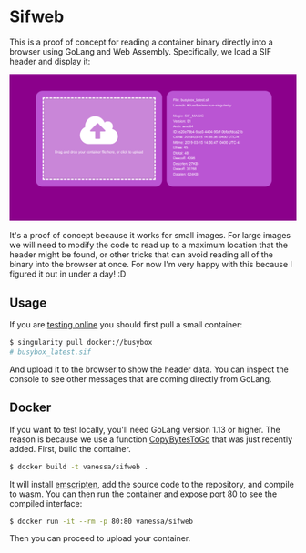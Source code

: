 # Sifweb

This is a proof of concept for reading a container binary directly into a browser
using GoLang and Web Assembly. Specifically, we load a SIF header and display it:

![img/sifweb.png](img/sifweb.png)

It's a proof of concept because it works for small images. For large images we will need
to modify the code to read up to a maximum location that the header might be found,
or other tricks that can avoid reading all of the binary into the browser at once.
For now I'm very happy with this because I figured it out in under a day! :D

## Usage

If you are [testing online](https://vsoch.github.io/sifweb) you should first pull a small container:

```bash
$ singularity pull docker://busybox
# busybox_latest.sif
```

And upload it to the browser to show the header data. You can inspect the console
to see other messages that are coming directly from GoLang.

## Docker

If you want to test locally, you'll need GoLang version 1.13 or higher. The reason
is because we use a function [CopyBytesToGo](https://tip.golang.org/pkg/syscall/js/#CopyBytesToGo)
that was just recently added. First, build the container. 

```bash
$ docker build -t vanessa/sifweb .
```

It will install [emscripten](https://emscripten.org/docs/getting_started/FAQ.html),
add the source code to the repository, and compile to wasm. You can then
run the container and expose port 80 to see the compiled interface:

```bash
$ docker run -it --rm -p 80:80 vanessa/sifweb 
``` 

Then you can proceed to upload your container.

